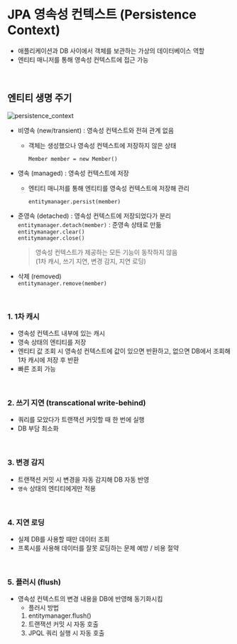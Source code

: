 # JPA 영속성 컨텍스트 (Persistence Context)
- 애플리케이션과 DB 사이에서 객체를 보관하는 가상의 데이터베이스 역할
- 엔티티 매니저를 통해 영속성 컨텍스트에 접근 가능

<br>

## 엔티티 생명 주기
![persistence_context](https://github.com/EunsilSon/dev-note/assets/46162801/bb105eb8-30ac-4fee-b682-05202ea7bd96)

- 비영속 (new/transient) : 영속성 컨텍스트와 전혀 관계 없음 
    - 객체는 생성했으나 영속성 컨텍스트에 저장하지 않은 상태  

      `Member member = new Member()`

- 영속 (managed) : 영속성 컨텍스트에 저장  
    - 엔티티 매니저를 통해 엔티티를 영속성 컨텍스트에 저장해 관리  

      `entitymanager.persist(member)`

- 준영속 (detached) : 영속성 컨텍스트에 저장되었다가 분리  
    `entitymanager.detach(member)` : 준영속 상태로 만듦  
    `entitymanager.clear()`  
    `entitymanager.close()`  
    > 영속성 컨텍스트가 제공하는 모든 기능이 동작하지 않음  
  (1차 캐시, 쓰기 지연, 변경 감지, 지연 로딩)

- 삭제 (removed)  
`entitymanager.remove(member)`

<br>

### 1. 1차 캐시
- 영속성 컨텍스트 내부에 있는 캐시
- 영속 상태의 엔티티를 저장
- 엔티티 값 조회 시 영속성 컨텍스트에 값이 있으면 반환하고, 없으면 DB에서 조회해 1차 캐시에 저장 후 반환
- 빠른 조회 가능

<br>

### 2. 쓰기 지연 (transcational write-behind)
- 쿼리를 모았다가 트랜잭션 커밋할 때 한 번에 실행
- DB 부담 최소화

<br>

### 3. 변경 감지
- 트랜잭션 커밋 시 변경을 자동 감지해 DB 자동 반영
- `영속` 상태의 엔티티에게만 적용

<br>

### 4. 지연 로딩
- 실제 DB를 사용할 때만 데이터 조회
- 프록시를 사용해 데이터를 잘못 로딩하는 문제 예방 / 비용 절약

<br>

### 5. 플러시 (flush)
- 영속성 컨텍스트의 변경 내용을 DB에 반영해 동기화시킴
    - 플러시 방법  
    1. entitymanager.flush()
    2. 트랜잭션 커밋 시 자동 호출
    3. JPQL 쿼리 실행 시 자동 호출
        